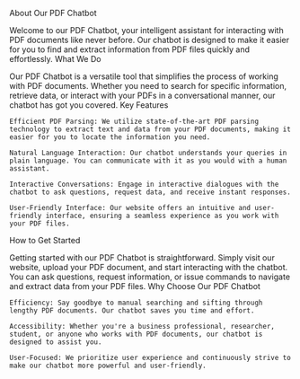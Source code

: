 About Our PDF Chatbot

Welcome to our PDF Chatbot, your intelligent assistant for interacting with PDF documents like never before. Our chatbot is designed to make it easier for you to find and extract information from PDF files quickly and effortlessly.
What We Do

Our PDF Chatbot is a versatile tool that simplifies the process of working with PDF documents. Whether you need to search for specific information, retrieve data, or interact with your PDFs in a conversational manner, our chatbot has got you covered.
Key Features

    Efficient PDF Parsing: We utilize state-of-the-art PDF parsing technology to extract text and data from your PDF documents, making it easier for you to locate the information you need.

    Natural Language Interaction: Our chatbot understands your queries in plain language. You can communicate with it as you would with a human assistant.

    Interactive Conversations: Engage in interactive dialogues with the chatbot to ask questions, request data, and receive instant responses.

    User-Friendly Interface: Our website offers an intuitive and user-friendly interface, ensuring a seamless experience as you work with your PDF files.

How to Get Started

Getting started with our PDF Chatbot is straightforward. Simply visit our website, upload your PDF document, and start interacting with the chatbot. You can ask questions, request information, or issue commands to navigate and extract data from your PDF files.
Why Choose Our PDF Chatbot

    Efficiency: Say goodbye to manual searching and sifting through lengthy PDF documents. Our chatbot saves you time and effort.

    Accessibility: Whether you're a business professional, researcher, student, or anyone who works with PDF documents, our chatbot is designed to assist you.

    User-Focused: We prioritize user experience and continuously strive to make our chatbot more powerful and user-friendly.
